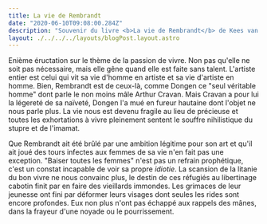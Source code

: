 ```yaml
---
title: La vie de Rembrandt
date: "2020-06-10T09:08:00.284Z"
description: "Souvenir du livre <b>La vie de Rembrandt</b> de Kees van Dongen"
layout: ./../../../layouts/blogPost.layout.astro
---
```


Enième éructation sur le thème de la passion de vivre. Non pas qu'elle ne soit pas nécessaire, mais elle gêne quand elle est faite sans talent. L'artiste entier est celui qui vit sa vie d'homme en artiste et sa vie d'artiste en homme. Bien, Rembrandt est de ceux-là, comme Dongen ce "seul véritable homme" dont parle le non moins mâle Arthur Cravan. Mais Cravan a pour lui la légereté de sa naïveté, Dongen l'a mué en fureur hautaine dont l'objet ne nous parle plus. La vie nous est devenu fragile au lieu de précieuse et toutes les exhortations à vivre pleinement sentent le souffre nihilistique du stupre et de l'imamat.

Que Rembrandt ait été brûlé par une ambition légitime pour son art et qu'il ait joué des tours infectes aux femmes de sa vie n'en fait pas une exception. "Baiser toutes les femmes" n'est pas un refrain prophétique, c'est un constat incapable de voir sa propre _idiotie_. La scansion de la litanie du bon vivre ne nous convainc plus, le destin de ces réfugiés au libertinage cabotin finit par en faire des vieillards immondes. Les grimaces de leur jeunesse ont fini par déformer leurs visages dont seules les rides sont encore profondes. Eux non plus n'ont pas échappé aux rappels des mânes, dans la frayeur d'une noyade ou le pourrissement.
